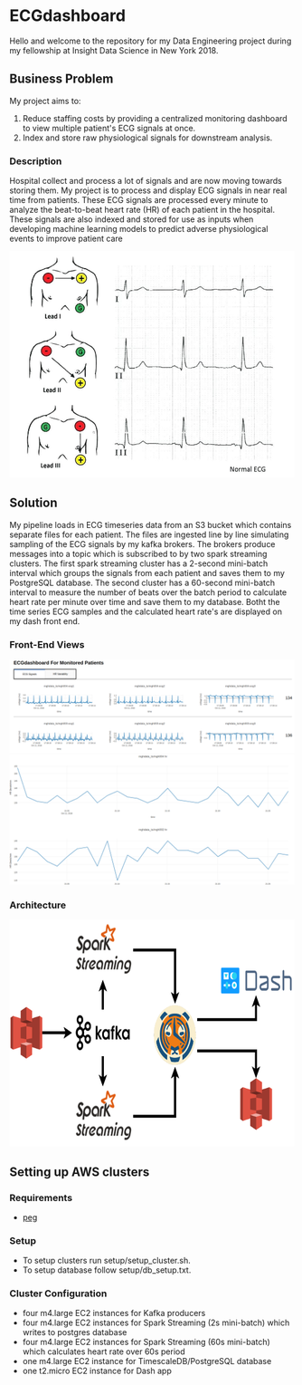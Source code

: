 # ECGdashboard
Hello and welcome to the repository for my Data Engineering project during my fellowship at Insight Data Science in New York 2018.
## Business Problem
My project aims to: 
1. Reduce staffing costs by providing a centralized monitoring dashboard to view multiple patient's ECG signals at once.
2. Index and store raw physiological signals for downstream analysis. 

### Description
Hospital collect and process a lot of signals and are now moving towards storing them. 
My project is to process and display ECG signals in near real time from patients. 
These ECG signals are processed every minute to analyze the beat-to-beat heart rate (HR) of each patient in the hospital. 
These signals are also indexed and stored for use as inputs when developing machine learning models to predict adverse physiological events to improve patient care
<p align="center">
<img src="https://github.com/souzanmirza/ECGdashboard/blob/master/docs/ecgsignals.jpg" width="600", height="400">
</p>

## Solution

My pipeline loads in ECG timeseries data from an S3 bucket which contains separate files for each patient. The files are ingested line by line simulating sampling of the ECG signals by my kafka brokers. The brokers produce messages into a topic which is subscribed to by two spark streaming clusters. The first spark streaming cluster has a 2-second mini-batch interval which groups the signals from each patient and saves them to my PostgreSQL database. The second cluster has a 60-second mini-batch interval to measure the number of beats over the batch period to calculate heart rate per minute over time and save them to my database. Botht the time series ECG samples and the calculated heart rate's are displayed on my dash front end.

### Front-End Views
<p align="center">
<img src="https://github.com/souzanmirza/ECGdashboard/blob/master/docs/dashboard_ecg.PNG">
<img src="https://github.com/souzanmirza/ECGdashboard/blob/master/docs/dashboard_hr.PNG">
</p>


### Architecture
<p align="center">
<img src="https://github.com/souzanmirza/ECGdashboard/blob/master/docs/pipeline.png" width="700", height="400">
</p>

## Setting up AWS clusters
### Requirements 
* [peg](https://github.com/InsightDataScience/pegasus)

### Setup
* To setup clusters run setup/setup_cluster.sh.
* To setup database follow setup/db_setup.txt.

### Cluster Configuration
* four m4.large EC2 instances for Kafka producers
* four m4.large EC2 instances for Spark Streaming (2s mini-batch) which writes to postgres database
* four m4.large EC2 instances for Spark Streaming (60s mini-batch) which calculates heart rate over 60s period
* one m4.large EC2 instance for TimescaleDB/PostgreSQL database
* one t2.micro EC2 instance for Dash app
